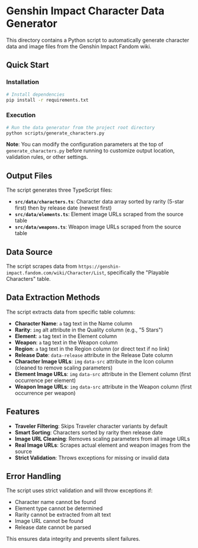 # Genshin Impact Character Data Generator

This directory contains a Python script to automatically generate character data and image files from the Genshin Impact Fandom wiki.

## Quick Start

### Installation
```bash
# Install dependencies
pip install -r requirements.txt
```

### Execution
```bash
# Run the data generator from the project root directory
python scripts/generate_characters.py
```

**Note**: You can modify the configuration parameters at the top of `generate_characters.py` before running to customize output location, validation rules, or other settings.

## Output Files

The script generates three TypeScript files:

- **`src/data/characters.ts`**: Character data array sorted by rarity (5-star first) then by release date (newest first)
- **`src/data/elements.ts`**: Element image URLs scraped from the source table
- **`src/data/weapons.ts`**: Weapon image URLs scraped from the source table

## Data Source

The script scrapes data from `https://genshin-impact.fandom.com/wiki/Character/List`, specifically the "Playable Characters" table.

## Data Extraction Methods

The script extracts data from specific table columns:

- **Character Name**: `a` tag text in the Name column
- **Rarity**: `img` alt attribute in the Quality column (e.g., "5 Stars")
- **Element**: `a` tag text in the Element column
- **Weapon**: `a` tag text in the Weapon column
- **Region**: `a` tag text in the Region column (or direct text if no link)
- **Release Date**: `data-release` attribute in the Release Date column
- **Character Image URLs**: `img` `data-src` attribute in the Icon column (cleaned to remove scaling parameters)
- **Element Image URLs**: `img` `data-src` attribute in the Element column (first occurrence per element)
- **Weapon Image URLs**: `img` `data-src` attribute in the Weapon column (first occurrence per weapon)

## Features

- **Traveler Filtering**: Skips Traveler character variants by default
- **Smart Sorting**: Characters sorted by rarity then release date
- **Image URL Cleaning**: Removes scaling parameters from all image URLs
- **Real Image URLs**: Scrapes actual element and weapon images from the source
- **Strict Validation**: Throws exceptions for missing or invalid data

## Error Handling

The script uses strict validation and will throw exceptions if:
- Character name cannot be found
- Element type cannot be determined
- Rarity cannot be extracted from alt text
- Image URL cannot be found
- Release date cannot be parsed

This ensures data integrity and prevents silent failures.
